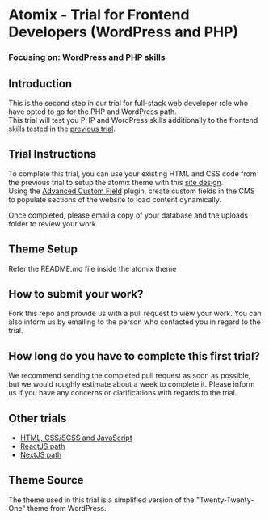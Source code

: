 # Atomix - Trial for Frontend Developers (WordPress and PHP)
### Focusing on: WordPress and PHP skills

## Introduction
This is the second step in our trial for full-stack web developer role who have opted to go for the PHP and WordPress path.\
This trial will test you PHP and WordPress skills additionally to the frontend skills tested in the [previous trial](https://github.com/atomixdesign/candidate-project-html-css).

## Trial Instructions
To complete this trial, you can use your existing HTML and CSS code from the previous trial to setup the atomix theme with this [site design](https://xd.adobe.com/view/9b96df8b-7468-4806-9b66-1a0cd6e30fa4-cec5/). \
Using the [Advanced Custom Field](https://www.advancedcustomfields.com/resources/) plugin, create custom fields in the CMS to populate sections of the website to load content dynamically.

Once completed, please email a copy of your database and the uploads folder to review your work.

## Theme Setup

Refer the README.md file inside the atomix theme

## How to submit your work?
Fork this repo and provide us with a pull request to view your work. You can also inform us by emailing to the person who contacted you in regard to the trial.

## How long do you have to complete this first trial?
We recommend sending the completed pull request as soon as possible, but we would roughly estimate about a week to complete it. Please inform us if you have any concerns or clarifications with regards to the trial.

## Other trials
- [HTML, CSS/SCSS and JavaScript](https://github.com/atomixdesign/candidate-project-html-css)
- [ReactJS path](https://github.com/atomixdesign/candidate-project-react)
- [NextJS path](https://github.com/atomixdesign/candidate-project-next)

## Theme Source
The theme used in this trial is a simplified version of the "Twenty-Twenty-One" theme from WordPress.
